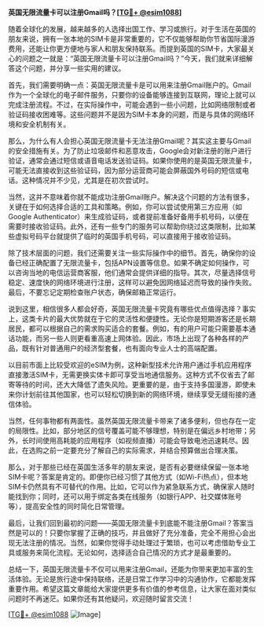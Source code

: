 **英国无限流量卡可以注册Gmail吗？[[TG💪+ @esim1088](https://t.me/s/esim1088)]**

随着全球化的发展，越来越多的人选择出国工作、学习或旅行。对于生活在英国的朋友来说，拥有一张本地的SIM卡是非常重要的，它不仅能够帮助你节省国际漫游费用，还能让你更方便地与家人和朋友保持联系。而提到英国的SIM卡，大家最关心的问题之一就是：“英国无限流量卡可以注册Gmail吗？”今天，我们就来详细解答这个问题，并分享一些实用的建议。

首先，我们需要明确一点：英国无限流量卡是可以用来注册Gmail账户的。Gmail作为一个全球化的电子邮件服务，只要你的设备能够连接到互联网，理论上就可以完成注册流程。不过，在实际操作中，可能会遇到一些小问题，比如网络限制或者验证码接收困难等。这些问题并不是因为SIM卡本身的问题，而是与具体的网络环境和安全机制有关。

那么，为什么有人会担心英国无限流量卡无法注册Gmail呢？其实这主要与Gmail的安全措施有关。为了防止垃圾邮件和恶意攻击，Google会对新注册的账户进行验证，通常会通过短信或语音电话发送验证码。如果你使用的是英国无限流量卡，可能无法直接收到这些验证码，因为部分运营商可能会屏蔽国外号码的短信或电话。这种情况并不少见，尤其是在初次尝试时。

当然，这并不意味着你就不能成功注册Gmail账户。解决这个问题的方法有很多，关键在于如何选择合适的工具和策略。例如，你可以尝试使用第三方应用（如Google Authenticator）来生成验证码，或者提前准备好备用手机号码，以便在需要时接收验证码。此外，还有一些专门的服务可以帮助你绕过这类限制，比如某些虚拟号码平台就提供了临时的英国手机号码，可以直接用于接收验证码。

除了技术层面的问题，我们还需要关注一些实际操作中的细节。首先，确保你的设备已经正确配置了无限流量卡，包括APN设置等信息。如果不确定如何操作，可以咨询当地的电信运营商客服，他们通常会提供详细的指导。其次，尽量选择信号稳定、速度快的网络环境进行注册，这样可以避免因网络延迟而导致的操作失败。最后，不要忘记定期检查账户状态，确保邮箱正常运行。

说到这里，相信很多人都会好奇，英国无限流量卡究竟有哪些优点值得选择？事实上，这类卡片的最大优势就在于它的灵活性和便捷性。无论你是短期游客还是长期居民，都可以根据自己的需求购买适合的套餐。例如，有的用户可能只需要基本通话功能，而另一些人则更看重高速上网体验。因此，市场上出现了各种各样的产品，既有针对普通用户的经济型套餐，也有面向专业人士的高端配置。

以目前市面上比较受欢迎的eSIM为例，这种新型技术允许用户通过手机应用程序直接激活SIM卡，无需更换实体卡即可享受当地通信服务。这种方式不仅省去了邮寄等待的时间，还大大降低了遗失风险。更重要的是，由于支持多国漫游，即使未来你计划前往其他国家，也可以轻松切换到新的网络环境，继续享受无缝衔接的通信体验。

当然，任何事物都有两面性。虽然英国无限流量卡带来了诸多便利，但也存在一定的局限性。比如，部分地区的信号覆盖可能不够理想，特别是在偏远乡村地带；另外，长时间使用高耗能的应用程序（如视频直播）可能会导致电池迅速耗尽。因此，在选购之前一定要充分了解自己的实际需求，并结合预算做出合理决策。

那么，对于那些已经在英国生活多年的朋友来说，是否有必要继续保留一张本地SIM卡呢？答案是肯定的。即便你已经习惯了其他方式（如Wi-Fi热点），但本地SIM卡仍然具有不可替代的作用。比如，它可以作为紧急联系方式，确保家人随时能找到你；同时，还可以用于绑定各类在线服务（如银行APP、社交媒体账号等），提高安全性的同时简化日常管理。

最后，让我们回到最初的问题——英国无限流量卡到底能不能注册Gmail？答案当然是可以的！只要你掌握了正确的技巧，并且做好了充分准备，完全不用担心会出现无法注册的情况。当然，如果你觉得手动处理过于繁琐，也可以考虑借助专业工具或服务来简化流程。无论如何，选择适合自己情况的方式才是最重要的。

总结一下，英国无限流量卡不仅可以用来注册Gmail，还能为你带来更加丰富的生活体验。无论是旅行途中保持联络，还是日常工作学习中的沟通协作，它都能发挥重要作用。希望这篇文章能给大家提供更多有价值的参考信息，让大家在面对类似问题时不再迷茫。如果你还有其他疑问，欢迎随时留言交流！

[[TG💪+ @esim1088](https://t.me/s/esim1088) ![Image](https://i.postimg.cc/4NQfJmqS/Snipaste-2025-05-13-00-14-12.png)]